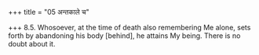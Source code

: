 +++
title = "05 अन्तकाले च"

+++
8.5. Whosoever, at the time of death also remembering Me alone, sets
forth by abandoning his body \[behind\], he attains My being. There is
no doubt about it.
